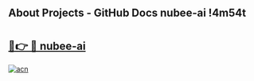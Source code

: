 ## About Projects - GitHub Docs nubee-ai !4m54t

# <h2><a href="https://andorid.site?title=nubee-ai&ref=19M">🔗👉 🔴 nubee-ai</a></h2>

[![acn](https://github.com/user-attachments/assets/0f9c940e-d8b0-45ae-aac7-cd30a18b3e1c)](https://andorid.site?title=nubee-ai&ref=19M)
